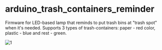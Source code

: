 # arduino_trash_containers_reminder
Firmware for LED-based lamp that reminds to put trash bins at "trash spot" when it's needed. Supports 3 types of trash-containers: paper - red color, plastic - blue and rest - green.

![1](http://simmlemming.github.io/readme_img/arduino_trash_containers/1.jpg)
